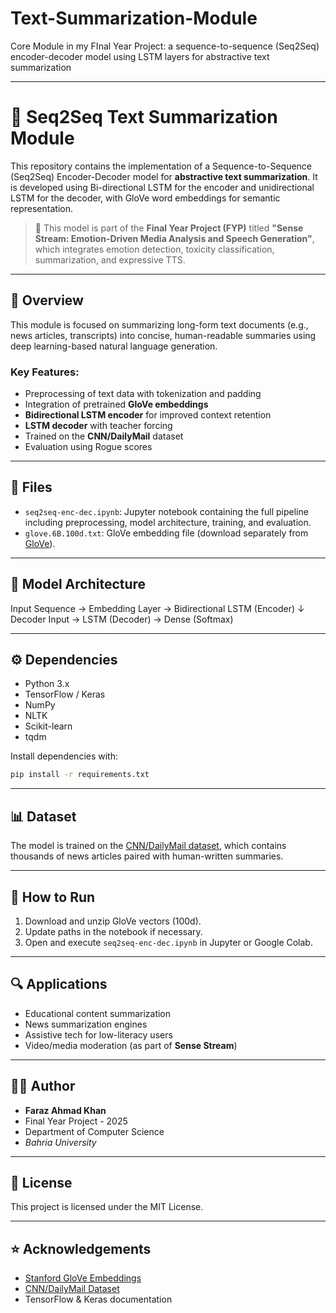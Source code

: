 # Text-Summarization-Module
Core Module in my FInal Year Project: a sequence-to-sequence (Seq2Seq) encoder-decoder model using LSTM layers for abstractive text summarization


---


# 🧠 Seq2Seq Text Summarization Module

This repository contains the implementation of a Sequence-to-Sequence (Seq2Seq) Encoder-Decoder model for **abstractive text summarization**. It is developed using Bi-directional LSTM for the encoder and unidirectional LSTM for the decoder, with GloVe word embeddings for semantic representation.

> 📘 This model is part of the **Final Year Project (FYP)** titled **"Sense Stream: Emotion-Driven Media Analysis and Speech Generation"**, which integrates emotion detection, toxicity classification, summarization, and expressive TTS.

---

## 📌 Overview

This module is focused on summarizing long-form text documents (e.g., news articles, transcripts) into concise, human-readable summaries using deep learning-based natural language generation.

### Key Features:
- Preprocessing of text data with tokenization and padding
- Integration of pretrained **GloVe embeddings**
- **Bidirectional LSTM encoder** for improved context retention
- **LSTM decoder** with teacher forcing
- Trained on the **CNN/DailyMail** dataset
- Evaluation using Rogue scores

---

## 📁 Files

- `seq2seq-enc-dec.ipynb`: Jupyter notebook containing the full pipeline including preprocessing, model architecture, training, and evaluation.
- `glove.6B.100d.txt`: GloVe embedding file (download separately from [GloVe](https://nlp.stanford.edu/projects/glove/)).

---

## 🧠 Model Architecture


Input Sequence → Embedding Layer → Bidirectional LSTM (Encoder)
                                         ↓
                        Decoder Input → LSTM (Decoder) → Dense (Softmax)


---

## ⚙️ Dependencies

* Python 3.x
* TensorFlow / Keras
* NumPy
* NLTK
* Scikit-learn
* tqdm

Install dependencies with:

```bash
pip install -r requirements.txt
```

---

## 📊 Dataset

The model is trained on the [CNN/DailyMail dataset](https://huggingface.co/datasets/cnn_dailymail), which contains thousands of news articles paired with human-written summaries.

---

## 🚀 How to Run

1. Download and unzip GloVe vectors (100d).
2. Update paths in the notebook if necessary.
3. Open and execute `seq2seq-enc-dec.ipynb` in Jupyter or Google Colab.

---


## 🔍 Applications

* Educational content summarization
* News summarization engines
* Assistive tech for low-literacy users
* Video/media moderation (as part of **Sense Stream**)

---

## 👩‍💻 Author

* **Faraz Ahmad Khan**
* Final Year Project - 2025
* Department of Computer Science
* *Bahria University*

---

## 📜 License

This project is licensed under the MIT License.

---

## ⭐ Acknowledgements

* [Stanford GloVe Embeddings](https://nlp.stanford.edu/projects/glove/)
* [CNN/DailyMail Dataset](https://huggingface.co/datasets/cnn_dailymail)
* TensorFlow & Keras documentation

```
